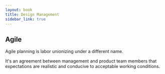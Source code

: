 ```yaml
---
layout: book
title: Design Management
sidebar_link: true
---
```


## Agile

Agile planning is labor unionizing under a different name. 

It's an agreement between management and product team members that expectations are realistic and conducive to acceptable working conditions. 